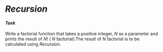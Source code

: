 # **_Recursion_**

#### _Task_

Write a factorial function that takes a positive integer, _N_ as a parameter and prints the result of _N_! ( _N_ factorial).The result of _N_ factorial is to be calculated using _Recursion_.
